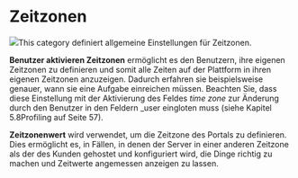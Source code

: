 
# Zeitzonen

![](../../../.gitbook/assets/graficos15%20%283%29.png)This category definiert allgemeine Einstellungen für Zeitzonen.

**Benutzer aktivieren Zeitzonen** ermöglicht es den Benutzern, ihre eigenen Zeitzonen zu definieren und somit alle Zeiten auf der Plattform in ihren eigenen Zeitzonen anzuzeigen. Dadurch erfahren sie beispielsweise genauer, wann sie eine Aufgabe einreichen müssen. Beachten Sie, dass diese Einstellung mit der Aktivierung des Feldes _time zone_ zur Änderung durch den Benutzer in den Feldern _user eingloten muss \(siehe Kapitel 5.8Profiling auf Seite 57\).

**Zeitzonenwert** wird verwendet, um die Zeitzone des Portals zu definieren. Dies ermöglicht es, in Fällen, in denen der Server in einer anderen Zeitzone als der des Kunden gehostet und konfiguriert wird, die Dinge richtig zu machen und Zeitwerte angemessen anzeigen zu lassen.